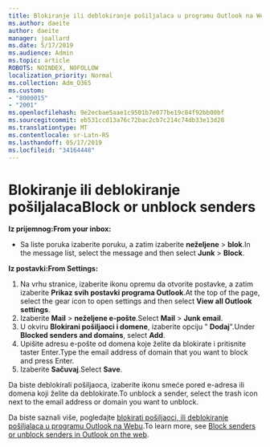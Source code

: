 ```yaml
---
title: Blokiranje ili deblokiranje pošiljalaca u programu Outlook na Webu
ms.author: daeite
author: daeite
manager: joallard
ms.date: 5/17/2019
ms.audience: Admin
ms.topic: article
ROBOTS: NOINDEX, NOFOLLOW
localization_priority: Normal
ms.collection: Adm_O365
ms.custom:
- "8000015"
- "2001"
ms.openlocfilehash: 9e2ecbae5aae1c9501b7e077be19c84f92bb00bf
ms.sourcegitcommit: eb531ccd13a76c72bac2cb7c214c74db33e13d28
ms.translationtype: MT
ms.contentlocale: sr-Latn-RS
ms.lasthandoff: 05/17/2019
ms.locfileid: "34164448"
---
```

# <a name="block-or-unblock-senders"></a><span data-ttu-id="70bbc-102">Blokiranje ili deblokiranje pošiljalaca</span><span class="sxs-lookup"><span data-stu-id="70bbc-102">Block or unblock senders</span></span>

<span data-ttu-id="70bbc-103">**Iz prijemnog:**</span><span class="sxs-lookup"><span data-stu-id="70bbc-103">**From your inbox:**</span></span>

- <span data-ttu-id="70bbc-104">Sa liste poruka izaberite poruku, a zatim izaberite **neželjene** > **blok**.</span><span class="sxs-lookup"><span data-stu-id="70bbc-104">In the message list, select the message and then select **Junk** > **Block**.</span></span>

<span data-ttu-id="70bbc-105">**Iz postavki:**</span><span class="sxs-lookup"><span data-stu-id="70bbc-105">**From Settings:**</span></span>

1. <span data-ttu-id="70bbc-106">Na vrhu stranice, izaberite ikonu opremu da otvorite postavke, a zatim izaberite **Prikaz svih postavki programa Outlook**.</span><span class="sxs-lookup"><span data-stu-id="70bbc-106">At the top of the page, select the gear icon to open settings and then select **View all Outlook settings**.</span></span>
2. <span data-ttu-id="70bbc-107">Izaberite **Mail** > **neželjene e-pošte**.</span><span class="sxs-lookup"><span data-stu-id="70bbc-107">Select **Mail** > **Junk email**.</span></span>
3. <span data-ttu-id="70bbc-108">U okviru **Blokirani pošiljaoci i domene**, izaberite opciju " **Dodaj**".</span><span class="sxs-lookup"><span data-stu-id="70bbc-108">Under **Blocked senders and domains**, select **Add**.</span></span>
4. <span data-ttu-id="70bbc-109">Upišite adresu e-pošte od domena koje želite da blokirate i pritisnite taster Enter.</span><span class="sxs-lookup"><span data-stu-id="70bbc-109">Type the email address of domain that you want to block and press Enter.</span></span>
5. <span data-ttu-id="70bbc-110">Izaberite **Sačuvaj**.</span><span class="sxs-lookup"><span data-stu-id="70bbc-110">Select **Save**.</span></span>

<span data-ttu-id="70bbc-111">Da biste deblokirali pošiljaoca, izaberite ikonu smeće pored e-adresa ili domena koji želite da deblokirate.</span><span class="sxs-lookup"><span data-stu-id="70bbc-111">To unblock a sender, select the trash icon next to the email address or domain you want to unblock.</span></span>

<span data-ttu-id="70bbc-112">Da biste saznali više, pogledajte [blokirati pošiljaoci, ili deblokiranje pošiljalaca u programu Outlook na Webu](https://support.office.com/article/9bf812d4-6995-4d19-901a-76d6e26939b0).</span><span class="sxs-lookup"><span data-stu-id="70bbc-112">To learn more, see [Block senders or unblock senders in Outlook on the web](https://support.office.com/article/9bf812d4-6995-4d19-901a-76d6e26939b0).</span></span>
